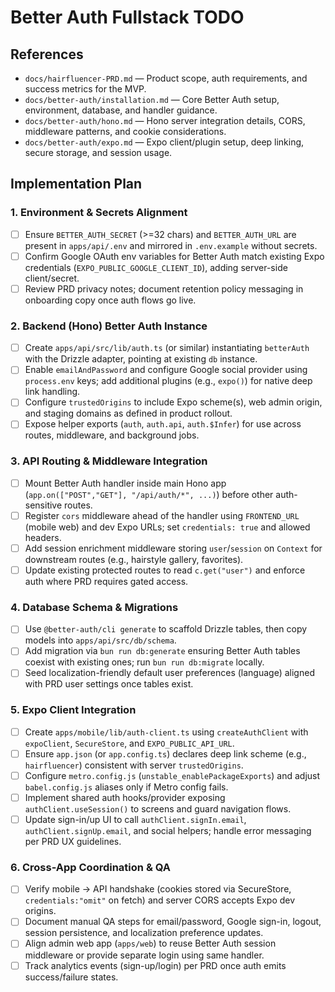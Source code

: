 # Better Auth Fullstack TODO

## References
- `docs/hairfluencer-PRD.md` — Product scope, auth requirements, and success metrics for the MVP.
- `docs/better-auth/installation.md` — Core Better Auth setup, environment, database, and handler guidance.
- `docs/better-auth/hono.md` — Hono server integration details, CORS, middleware patterns, and cookie considerations.
- `docs/better-auth/expo.md` — Expo client/plugin setup, deep linking, secure storage, and session usage.

## Implementation Plan

### 1. Environment & Secrets Alignment
- [ ] Ensure `BETTER_AUTH_SECRET` (>=32 chars) and `BETTER_AUTH_URL` are present in `apps/api/.env` and mirrored in `.env.example` without secrets.
- [ ] Confirm Google OAuth env variables for Better Auth match existing Expo credentials (`EXPO_PUBLIC_GOOGLE_CLIENT_ID`), adding server-side client/secret.
- [ ] Review PRD privacy notes; document retention policy messaging in onboarding copy once auth flows go live.

### 2. Backend (Hono) Better Auth Instance
- [ ] Create `apps/api/src/lib/auth.ts` (or similar) instantiating `betterAuth` with the Drizzle adapter, pointing at existing `db` instance.
- [ ] Enable `emailAndPassword` and configure Google social provider using `process.env` keys; add additional plugins (e.g., `expo()`) for native deep link handling.
- [ ] Configure `trustedOrigins` to include Expo scheme(s), web admin origin, and staging domains as defined in product rollout.
- [ ] Expose helper exports (`auth`, `auth.api`, `auth.$Infer`) for use across routes, middleware, and background jobs.

### 3. API Routing & Middleware Integration
- [ ] Mount Better Auth handler inside main Hono app (`app.on(["POST","GET"], "/api/auth/*", ...)`) before other auth-sensitive routes.
- [ ] Register `cors` middleware ahead of the handler using `FRONTEND_URL` (mobile web) and dev Expo URLs; set `credentials: true` and allowed headers.
- [ ] Add session enrichment middleware storing `user`/`session` on `Context` for downstream routes (e.g., hairstyle gallery, favorites).
- [ ] Update existing protected routes to read `c.get("user")` and enforce auth where PRD requires gated access.

### 4. Database Schema & Migrations
- [ ] Use `@better-auth/cli generate` to scaffold Drizzle tables, then copy models into `apps/api/src/db/schema`.
- [ ] Add migration via `bun run db:generate` ensuring Better Auth tables coexist with existing ones; run `bun run db:migrate` locally.
- [ ] Seed localization-friendly default user preferences (language) aligned with PRD user settings once tables exist.

### 5. Expo Client Integration
- [ ] Create `apps/mobile/lib/auth-client.ts` using `createAuthClient` with `expoClient`, `SecureStore`, and `EXPO_PUBLIC_API_URL`.
- [ ] Ensure `app.json` (or `app.config.ts`) declares deep link scheme (e.g., `hairfluencer`) consistent with server `trustedOrigins`.
- [ ] Configure `metro.config.js` (`unstable_enablePackageExports`) and adjust `babel.config.js` aliases only if Metro config fails.
- [ ] Implement shared auth hooks/provider exposing `authClient.useSession()` to screens and guard navigation flows.
- [ ] Update sign-in/up UI to call `authClient.signIn.email`, `authClient.signUp.email`, and social helpers; handle error messaging per PRD UX guidelines.

### 6. Cross-App Coordination & QA
- [ ] Verify mobile → API handshake (cookies stored via SecureStore, `credentials:"omit"` on fetch) and server CORS accepts Expo dev origins.
- [ ] Document manual QA steps for email/password, Google sign-in, logout, session persistence, and localization preference updates.
- [ ] Align admin web app (`apps/web`) to reuse Better Auth session middleware or provide separate login using same handler.
- [ ] Track analytics events (sign-up/login) per PRD once auth emits success/failure states.
